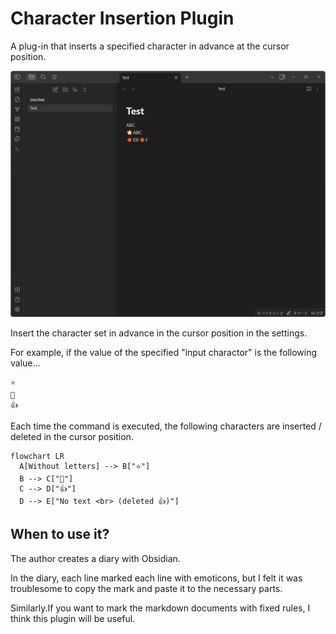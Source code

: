 # Character Insertion Plugin

A plug-in that inserts a specified character in advance at the cursor position.

![demo](demo.gif)

Insert the character set in advance in the cursor position in the settings.

For example, if the value of the specified "input charactor" is the following value...

```
⭐
🔶
👍
```

Each time the command is executed, the following characters are inserted / deleted in the cursor position.

```mermaid
flowchart LR
  A[Without letters] --> B["⭐"]
  B --> C["🔶"]
  C --> D["👍"]
  D --> E["No text <br> (deleted 👍)"]
```

## When to use it?

The author creates a diary with Obsidian.

In the diary, each line marked each line with emoticons, but I felt it was troublesome to copy the mark and paste it to the necessary parts.

Similarly.If you want to mark the markdown documents with fixed rules, I think this plugin will be useful.
